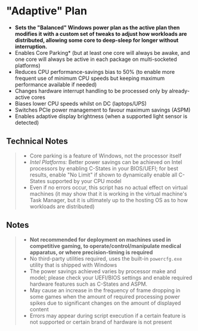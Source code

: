 # "Adaptive" Plan
- **Sets the "Balanced" Windows power plan as the active plan then modifies it with a custom set of tweaks to adjust how workloads are distributed, allowing some core to deep-sleep for longer without interruption.**
- Enables Core Parking* (but at least one core will always be awake, and one core will always be active in each package on multi-socketed platforms)
- Reduces CPU performance-savings bias to 50% (to enable more frequent use of minimum CPU speeds but keeping maximum performance available if needed)
- Changes hardware interrupt handling to be processed only by already-active cores
- Biases lower CPU speeds whilst on DC (laptops/UPS)
- Switches PCIe power management to favour maximum savings (ASPM)
- Enables adaptive display brightness (when a supported light sensor is detected)

## Technical Notes
> - Core parking is a feature of Windows, not the processor itself
> - *Intel Platforms:* Better power savings can be achieved on Intel processors by enabling C-States in your BIOS/UEFI; for best results, enable "No Limit" if shown to dynamically enable all C-States supported by your CPU model
> - Even if no errors occur, this script has no actual effect on virtual machines (it may show that it is working in the virtual machine's Task Manager, but it is ultimately up to the hosting OS as to how workloads are distributed)
## Notes
> - **Not recommended for deployment on machines used in competitive gaming, to operate/control/manipulate medical apparatus, or where precision-timing is required**
> - No third-party utilities required, uses the built-in `powercfg.exe` utility that is shipped with Windows
> - The power savings achieved varies by processor make and model; please check your UEFI/BIOS settings and enable required hardware features such as C-States and ASPM.
> - May cause an increase in the frequency of frame dropping in some games when the amount of required processing power spikes due to significant changes on the amount of displayed content
> - Errors may appear during script execution if a certain feature is not supported or certain brand of hardware is not present
